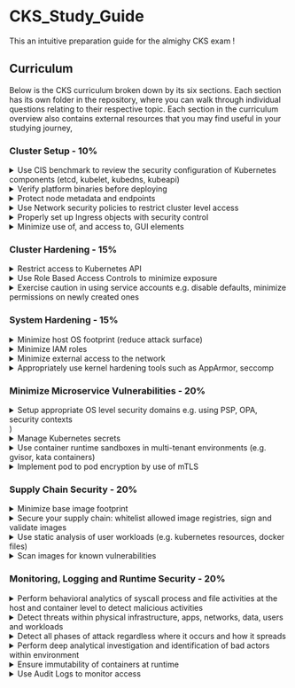 # CKS_Study_Guide
This an intuitive preparation guide for the almighy CKS exam ! 


## Curriculum

Below is the CKS curriculum broken down by its six sections. Each section has its own folder in the repository, where you can walk through individual questions relating to their respective topic. Each section in the curriculum overview also contains external resources that you may find useful in your studying journey,

### Cluster Setup - 10% 

<details><summary>Use CIS benchmark to review the security configuration of Kubernetes components (etcd, kubelet, kubedns, kubeapi)</summary>

* [CIS benchmark for Kubernetes](https://www.cisecurity.org/benchmark/kubernetes/)

</summary>
</details>

<details><summary>Verify platform binaries before deploying</summary>
  
* [Kubernetes platform binaries](https://github.com/kubernetes/kubernetes/releases)
</details>

<details><summary>Protect node metadata and endpoints</summary>
  
* [Setting up secure endpoints in Kubernetes](https://blog.cloud66.com/setting-up-secure-endpoints-in-kubernetes/)

</details>

<details><summary>Use Network security policies to restrict cluster level access</summary>
  
* [Network Policies](https://kubernetes.io/docs/concepts/services-networking/network-policies)
* [An Introduction to Network Policies](https://medium.com/@reuvenharrison/an-introduction-to-kubernetes-network-policies-for-security-people-ba92dd4c809d)
* [Get started with Kubernetes network policy](https://docs.projectcalico.org/security/kubernetes-network-policy)
</details>

<details><summary>Properly set up Ingress objects with security control</summary>
  
* [Ingress](https://kubernetes.io/docs/concepts/services-networking/ingress/)

</details>

<details><summary>Minimize use of, and access to, GUI elements</summary>
  
* [On Securing the Kubernetes Dashboard](https://blog.heptio.com/on-securing-the-kubernetes-dashboard-16b09b1b7aca)
  
</details>

### Cluster Hardening - 15%

<details><summary>Restrict access to Kubernetes API</summary>

* [Controlling Access to the Kubernetes API](https://kubernetes.io/docs/reference/access-authn-authz/controlling-access/)

</details>

<details><summary>Use Role Based Access Controls to minimize exposure</summary>

* [Using RBAC Authorization](https://kubernetes.io/docs/reference/access-authn-authz/rbac/)

</details>

<details><summary>Exercise caution in using service accounts e.g. disable defaults, minimize permissions on newly created ones</summary>
  
* [Managing Service Accounts](https://kubernetes.io/docs/reference/access-authn-authz/service-accounts-admin/)
* [Configure Service Accounts for Pods](https://kubernetes.io/docs/tasks/configure-pod-container/configure-service-account/)
* [Securing Kubernetes Clusters by Eliminating Risky Permissions](https://www.cyberark.com/resources/threat-research-blog/securing-kubernetes-clusters-by-eliminating-risky-permissions)

</details>

### System Hardening - 15%
<details><summary>Minimize host OS footprint (reduce attack surface)</summary>

* [Reduce Kubernetes Attack Surfaces](https://blog.sonatype.com/kubesecops-kubernetes-security-practices-you-should-follow#:~:text=Reduce%20Kubernetes%20Attack%20Surfaces)
* [CIS Benchmark Ubuntu Linux](https://www.cisecurity.org/benchmark/ubuntu_linux/)

</details>

<details><summary>Minimize IAM roles</summary>

* [IAM Grant least privilege](https://docs.aws.amazon.com/IAM/latest/UserGuide/best-practices.html#grant-least-privilege)

</details>

<details><summary>Minimize external access to the network</summary>

* [Secure hosts with OS-level firewall (ufw)](https://help.replicated.com/community/t/managing-firewalls-with-ufw-on-kubernetes/230)

</details>

<details><summary>Appropriately use kernel hardening tools such as AppArmor, seccomp</summary>

* [Kubernetes Hardening Best Practices](https://www.sumologic.com/kubernetes/security/#security-best-practices)

</details>

### Minimize Microservice Vulnerabilities - 20%
<details><summary>Setup appropriate OS level security domains e.g. using PSP, OPA, security contexts</summary>

* [Pod Security Policies](https://kubernetes.io/docs/concepts/policy/pod-security-policy/)
* [Configure a Security Context for a Pod or Container](https://kubernetes.io/docs/tasks/configure-pod-container/security-context/)
* [Pod Security Policy](https://blog.alcide.io/pod-security-policy)
* [ Notes ] (<details><summary> Notes </summary>
  
  this my personal 
  notes !!!   

</details>)
</details>

<details><summary>Manage Kubernetes secrets</summary>

* [Kubernetes Secrets](https://kubernetes.io/docs/concepts/configuration/secret/)

</details>

<details><summary>Use container runtime sandboxes in multi-tenant environments (e.g. gvisor, kata containers)</summary>

</details>

<details><summary>Implement pod to pod encryption by use of mTLS</summary>
  
* [Manage TLS Certificates in a Cluster](https://kubernetes.io/docs/tasks/tls/managing-tls-in-a-cluster/)

</details>

### Supply Chain Security - 20%

<details><summary>Minimize base image footprint</summary>

* [Why build small container images in Kubernetes](https://cloud.google.com/blog/products/gcp/kubernetes-best-practices-how-and-why-to-build-small-container-images)
* [7 best practices for building containers](https://cloud.google.com/blog/products/gcp/7-best-practices-for-building-containers)

</details>

<details><summary>Secure your supply chain: whitelist allowed image registries, sign and validate images</summary>

* [Using Admission Controllers](https://kubernetes.io/docs/reference/access-authn-authz/admission-controllers/)
* [Dynamic Admission Control](https://kubernetes.io/docs/reference/access-authn-authz/extensible-admission-controllers/)
* [How to reject docker registries in Kubernetes?](https://stackoverflow.com/questions/54463125/how-to-reject-docker-registries-in-kubernetes)
* [Container image signatures in Kubernetes](https://medium.com/sse-blog/container-image-signatures-in-kubernetes-19264ac5d8ce)

</details>

<details><summary>Use static analysis of user workloads (e.g. kubernetes resources, docker files)</summary>

</details>

<details><summary>Scan images for known vulnerabilities</summary>

* [Scan your Docker images for vulnerabilities](https://medium.com/better-programming/scan-your-docker-images-for-vulnerabilities-81d37ae32cb3)

</details>

### Monitoring, Logging and Runtime Security - 20%

<details><summary>Perform behavioral analytics of syscall process and file activities at the host and container level to detect malicious activities</summary>

* [Restrict a Container's Syscalls with Seccomp](https://kubernetes.io/docs/tutorials/clusters/seccomp/)

</details>

<details><summary>Detect threats within physical infrastructure, apps, networks, data, users and workloads</summary>
  
* [Threat matrix for Kubernetes](https://www.microsoft.com/security/blog/2020/04/02/attack-matrix-kubernetes/)

</details>

<details><summary>Detect all phases of attack regardless where it occurs and how it spreads</summary>

* [Investigating Kubernetes attack scenarios in Threat Stack](https://www.threatstack.com/blog/kubernetes-attack-scenarios-part-1)

</details>

<details><summary>Perform deep analytical investigation and identification of bad actors within environment</summary>

* [Kubernetes security 101: Risks and Best practices](https://www.stackrox.com/post/2020/05/kubernetes-security-101/)
  
</details>

<details><summary>Ensure immutability of containers at runtime</summary>

* [Leverage Kubernetes to ensure that containers are immutable](https://access.redhat.com/documentation/en-us/red_hat_enterprise_linux_atomic_host/7/html/container_security_guide/keeping_containers_fresh_and_updateable#leveraging_kubernetes_and_openshift_to_ensure_that_containers_are_immutable)

</details>

<details><summary>Use Audit Logs to monitor access</summary>

* [Kubernetes Audit](https://kubernetes.io/docs/tasks/debug-application-cluster/audit/)
* [How to monitor Kubernetes audit logs?](https://www.datadoghq.com/blog/monitor-kubernetes-audit-logs/)

</details>
